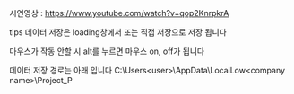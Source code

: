 시연영상 : https://www.youtube.com/watch?v=qop2KnrpkrA

tips
데이터 저장은 loading창에서 또는 직접 저장으로 저장 됩니다

마우스가 작동 안할 시
alt를 누르면 마우스 on, off가 됩니다

데이터 저장 경로는 아래 입니다
C:\Users\<user>\AppData\LocalLow\<company name>\Project_P
